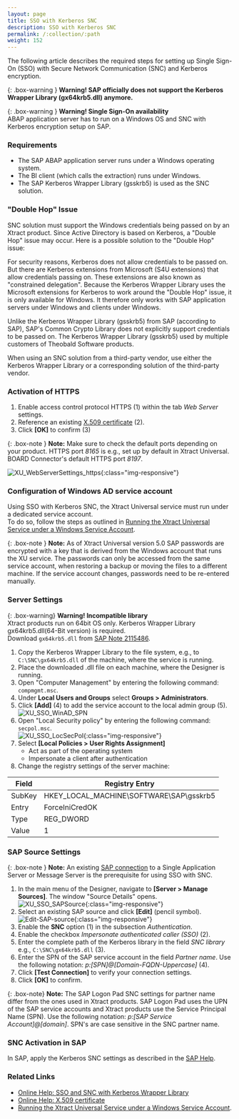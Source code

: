 ```yaml
---
layout: page
title: SSO with Kerberos SNC
description: SSO with Kerberos SNC
permalink: /:collection/:path
weight: 152
---
```


The following article describes the required steps for setting up Single Sign-On (SSO) with Secure Network Communication (SNC) and Kerberos encryption.

{: .box-warning }
**Warning! SAP officially does not support the Kerberos Wrapper Library (gx64krb5.dll) anymore.** 

{: .box-warning }
**Warning!  Single Sign-On availability** <br> 
ABAP application server has to run on a Windows OS and SNC with Kerberos encryption setup on SAP. <br>

### Requirements
- The SAP ABAP application server runs under a Windows operating system. 
- The BI client (which calls the extraction) runs under Windows.
- The SAP Kerberos Wrapper Library (gsskrb5) is used as the SNC solution.

### "Double Hop" Issue

SNC solution must support the Windows credentials being passed on by an Xtract product. 
Since Active Directory is based on Kerberos, a "Double Hop" issue may occur. 
Here is a possible solution to the "Double Hop" issue:<br>

For security reasons, Kerberos does not allow credentials to be passed on. 
But there are Kerberos extensions from Microsoft (S4U extensions) that allow credentials passing on. 
These extensions are also known as "constrained delegation".
Because the Kerberos Wrapper Library uses the Microsoft extensions for Kerberos to work around the "Double Hop" issue, it is only available for Windows. 
It therefore only works with SAP application servers under Windows and clients under Windows.

Unlike the Kerberos Wrapper Library (gsskrb5) from SAP (according to SAP), SAP's Common Crypto Library does not explicitly support credentials to be passed on. 
The Kerberos Wrapper Library (gsskrb5) used by multiple customers of Theobald Software products.

When using an SNC solution from a third-party vendor, use either the Kerberos Wrapper Library or a corresponding solution of the third-party vendor.


### Activation of HTTPS 

1. Enable access control protocol HTTPS (1) within the tab *Web Server* settings.
2. Reference an existing [X.509 certificate](https://help.theobald-software.com/en/xtract-universal/security/install-x.509-Certificate) (2).<br>
3. Click **[OK]** to confirm (3)<br>

{: .box-note }
**Note:** Make sure to check the default ports depending on your product. HTTPS port *8165* is e.g., set up by default in Xtract Universal. BOARD Connector's default HTTPS port *8197*.

![XU_WebServerSettings_https](/img/contents/XU_Server_Settings_Webserver_HTTPS.png){:class="img-responsive"}


### Configuration of Windows AD service account
Using SSO with Kerberos SNC, the Xtract Universal service must run under a dedicated service account.  
To do so, follow the steps as outlined in [Running the Xtract Universal Service under a Windows Service Account](https://help.theobald-software.com/en/xtract-universal/advanced-techniques/service-account).

{: .box-note }
**Note:** As of Xtract Universal version 5.0 SAP passwords are encrypted with a key that is derived from the Windows account that runs the XU service.
The passwords can only be accessed from the same service account, when restoring a backup or moving the files to a different machine. 
If the service account changes, passwords need to be re-entered manually.

### Server Settings

{: .box-warning}
**Warning! Incompatible library**  <br>
Xtract products run on 64bit OS only. Kerberos Wrapper Library gx64krb5.dll(64-Bit version) is required. <br>
Download `gx64krb5.dll` from [SAP Note 2115486](https://launchpad.support.sap.com/#/notes/2115486).

1. Copy the Kerberos Wrapper Library to the file system, e.g., to `C:\SNC\gx64krb5.dll` of the machine, where the service is running.
2. Place the downloaded .dll file on each machine, where the Designer is running.
3. Open "Computer Management" by entering the following command: `compmgmt.msc`.
4. Under **Local Users and Groups** select **Groups > Administrators**.
5. Click **[Add]** (4) to add the service account to the local admin group (5).<br>
![XU_SSO_WinAD_SPN](/img/contents/admin_groups_xu_service_account.png)
6. Open "Local Security policy" by entering the following command: `secpol.msc`. <br>
![XU_SSO_LocSecPol](/img/contents/XU_SSO_LocSecPol.png){:class="img-responsive"}
7. Select **[Local Policies > User Rights Assignment]**
    - Act as part of the operating system 
    - Impersonate a client after authentication
8. Change the registry settings of the server machine:

**Field** | **Registry Entry**
------------ | -------------
SubKey | HKEY_LOCAL_MACHINE\SOFTWARE\SAP\gsskrb5
Entry | ForceIniCredOK
Type | REG_DWORD
Value | 1


### SAP Source Settings

{: .box-note }
**Note:** An existing [SAP connection](https://help.theobald-software.com/en/xtract-universal/getting-started/sap-connection) to a Single Application Server or Message Server is the prerequisite for using SSO with SNC.

1. In the main menu of the Designer, navigate to **[Server > Manage Sources]**. The window "Source Details" opens.<br>
![XU_SSO_SAPSource](/img/contents/XU_SSO_SAP_Source.png){:class="img-responsive"}
2. Select an existing SAP source and click **[Edit]** (pencil symbol).<br>
![Edit-SAP-source](/img/contents/edit_sap_source.png){:class="img-responsive"}
3. Enable the **SNC** option (1) in the subsection *Authentication*.
4. Enable the checkbox *Impersonate authenticated caller (SSO)* (2).
5. Enter the complete path of the Kerberos library in the field *SNC library*
e.g., `C:\SNC\gx64krb5.dll` (3).
6. Enter the SPN of the SAP service account in the field *Partner name*. Use the following notation: *p:[SPN]@[Domain-FQDN-Uppercase]* (4). 
7. Click **[Test Connection]** to verify your connection settings.
8. Click **[OK]** to confirm.

{: .box-note}
**Note:** The SAP Logon Pad SNC settings for partner name differ from the ones used in Xtract products. SAP Logon Pad uses the UPN of the SAP service accounts and Xtract products use the Service Principal Name (SPN). Use the following notation: *p:[SAP Service Account]@[domain]*. SPN's are case sensitive in the SNC partner name.

### SNC Activation in SAP

In SAP, apply the Kerberos SNC settings as described in the [SAP Help](https://help.sap.com/viewer/e815bb97839a4d83be6c4fca48ee5777/7.5.9/EN-US/440ebf6c9b2b0d1ae10000000a114a6b.html).

### Related Links
- [Online Help: SSO and SNC with Kerberos Wrapper Library](https://help.theobald-software.com/en/xtract-universal/advanced-techniques/sap-single-sign-on#sso-and-snc-with-kerberos-wrapper-library)
- [Online Help: X.509 certificate](https://help.theobald-software.com/en/xtract-universal/security/install-x.509-Certificate)
- [Running the Xtract Universal Service under a Windows Service Account](https://help.theobald-software.com/en/xtract-universal/advanced-techniques/service-account).
